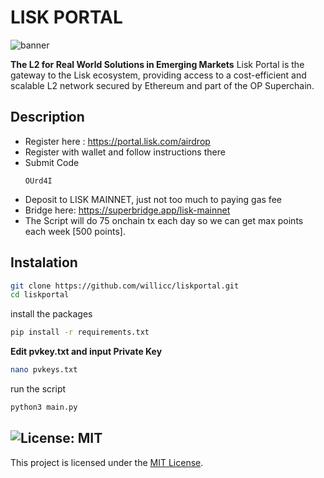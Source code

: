 # LISK PORTAL

![banner](image.png)

**The L2 for Real World Solutions in Emerging Markets**
Lisk Portal is the gateway to the Lisk ecosystem, providing access to a cost-efficient and scalable L2 network secured by Ethereum and part of the OP Superchain.

## Description

- Register here : https://portal.lisk.com/airdrop
- Register with wallet and follow instructions there
- Submit Code
  ```
  OUrd4I
  ```
- Deposit to LISK MAINNET, just not too much to paying gas fee
- Bridge here: https://superbridge.app/lisk-mainnet
- The Script will do 75 onchain tx each day so we can get max points each week [500 points].

## Instalation

```bash
git clone https://github.com/willicc/liskportal.git
cd liskportal
```

install the packages

```bash
pip install -r requirements.txt
```

**Edit pvkey.txt and input Private Key**

```bash
nano pvkeys.txt
```

run the script

```bash
python3 main.py
```

## ![License: MIT](https://img.shields.io/badge/License-MIT-yellow.svg)

This project is licensed under the [MIT License](LICENSE).
